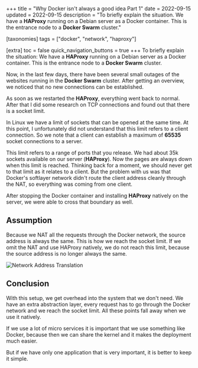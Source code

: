 +++
title = "Why Docker isn't always a good idea Part 1"
date = 2022-09-15
updated = 2022-09-15
description = "To briefly explain the situation. We have a **HAProxy** running on a Debian server as a Docker container. This is the entrance node to a **Docker Swarm** cluster."

[taxonomies]
tags = ["docker", "network", "haproxy"]

[extra]
toc = false
quick_navigation_buttons = true
+++
To briefly explain the situation:
We have a **HAProxy** running on a Debian server as a Docker container. This is the entrance node to a **Docker Swarm** cluster.

Now, in the last few days, there have been several small outages of the websites running in the **Docker Swarm** cluster. After getting an overview, we noticed that no new connections can be established.

As soon as we restarted the **HAProxy**, everything went back to normal. After that I did some research on TCP connections and found out that there is a socket limit.

In Linux we have a limit of sockets that can be opened at the same time. At this point, I unfortunately did not understand that this limit refers to a client connection. So we note that a client can establish a maximum of **65535** socket connections to a server.

This limit refers to a range of ports that you release. We had about 35k sockets available on our server (**HAProxy**). Now the pages are always down when this limit is reached. Thinking back for a moment, we should never get to that limit as it relates to a client. But the problem with us was that Docker's softlayer network didn't route the client address cleanly through the NAT, so everything was coming from one client.

After stopping the Docker container and installing **HAProxy** natively on the server, we were able to cross that boundary as well.

## Assumption

Because we NAT all the requests through the Docker network, the source address is always the same. This is how we reach the socket limit. If we omit the NAT and use HAProxy natively, we do not reach this limit, because the source address is no longer always the same.

![Network Address Translation](https://upload.wikimedia.org/wikipedia/commons/thumb/c/c7/NAT_Concept-en.svg/1920px-NAT_Concept-en.svg.png "Network Address Translation")

## Conclusion

With this setup, we get overhead into the system that we don't need. We have an extra abstraction layer, every request has to go through the Docker network and we reach the socket limit. All these points fall away when we use it natively.

If we use a lot of micro services it is important that we use something like Docker, because then we can share the kernel and it makes the deployment much easier.

But if we have only one application that is very important, it is better to keep it simple.
